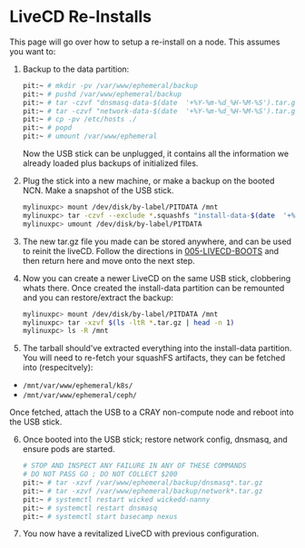 # LiveCD Re-Installs

This page will go over how to setup a re-install on a node. This assumes you want to:


1. Backup to the data partition:

    ```bash
    pit:~ # mkdir -pv /var/www/ephemeral/backup
    pit:~ # pushd /var/www/ephemeral/backup
    pit:~ # tar -czvf "dnsmasq-data-$(date  '+%Y-%m-%d_%H-%M-%S').tar.gz" /etc/dnsmasq.*
    pit:~ # tar -czvf "network-data-$(date  '+%Y-%m-%d_%H-%M-%S').tar.gz" /etc/sysconfig/network/*
    pit:~ # cp -pv /etc/hosts ./
    pit:~ # popd
    pit:~ # umount /var/www/ephemeral
    ``` 
    Now the USB stick can be unplugged, it contains all the information we already loaded plus backups
    of initialized files.

2. Plug the stick into a new machine, or make a backup on the booted NCN. Make a snapshot of
 the USB stick.

    ```bash
    mylinuxpc> mount /dev/disk/by-label/PITDATA /mnt
    mylinuxpc> tar -czvf --exclude *.squashfs "install-data-$(date  '+%Y-%m-%d_%H-%M-%S').tar.gz" /mnt/
    mylinuxpc> umount /dev/disk/by-label/PITDATA
    ```

3. The new tar.gz file you made can be stored anywhere, and can be used to reinit the liveCD. Follow
the directions in [005-LIVECD-BOOTS](002-LIVECD-CREATION.md) and then return here and move onto the
next step.

4. Now you can create a newer LiveCD on the same USB stick, clobbering whats there. Once created
 the install-data partition can be remounted and you can restore/extract the backup:

    ```bash
    mylinuxpc> mount /dev/disk/by-label/PITDATA /mnt
    mylinuxpc> tar -xzvf $(ls -ltR *.tar.gz | head -n 1)
    mylinuxpc> ls -R /mnt
    ``` 

5. The tarball should've extracted everything into the install-data partition. You will need to re-fetch
 your squashFS artifacts, they can be fetched into (respecitvely):
 - `/mnt/var/www/ephemeral/k8s/`
 - `/mnt/var/www/ephemeral/ceph/`

Once fetched, attach the USB to a CRAY non-compute node and reboot into the USB stick.

6. Once booted into the USB stick; restore network config, dnsmasq, and ensure pods are started.

    ```bash
    # STOP AND INSPECT ANY FAILURE IN ANY OF THESE COMMANDS
    # DO NOT PASS GO ; DO NOT COLLECT $200
    pit:~ # tar -xzvf /var/www/ephemeral/backup/dnsmasq*.tar.gz
    pit:~ # tar -xzvf /var/www/ephemeral/backup/network*.tar.gz
    pit:~ # systemctl restart wicked wickedd-nanny
    pit:~ # systemctl restart dnsmasq
    pit:~ # systemctl start basecamp nexus
    ```

7. You now have a revitalized LiveCD with previous configuration.
